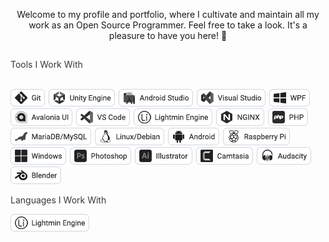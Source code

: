 <p align="center">
Welcome to my profile and portfolio, where I cultivate and maintain all my work as an Open Source Programmer. Feel free to take a look. It's a pleasure to have you here! 🙂
</p>

## 
<p style="color: #383838;">Tools I Work With</p><br>
<img src="images/git.png" />
<img src="images/unity.png" />
<img src="images/android-studio.png" />
<img src="images/visual-studio.png" />
<img src="images/wpf.png" />
<img src="images/avalonia.png" />
<img src="images/vs-code.png" />
<img src="images/lightmin.png" />
<img src="images/nginx.png" />
<img src="images/php-tool.png" />
<img src="images/mariadb.png" />
<img src="images/linux.png" />
<img src="images/android.png" />
<img src="images/raspberry-pi.png" />
<img src="images/windows.png" />
<img src="images/photoshop.png" />
<img src="images/illustrator.png" />
<img src="images/camtasia.png" />
<img src="images/audacity.png" />
<img src="images/blender.png" />

<br>

<p style="color: #383838;">Languages ​​I Work With</p>
<img src="images/lightmin.png" />